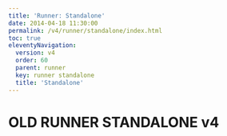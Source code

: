 ```yaml
---
title: 'Runner: Standalone' 
date: 2014-04-18 11:30:00 
permalink: /v4/runner/standalone/index.html
toc: true
eleventyNavigation:
  version: v4
  order: 60 
  parent: runner
  key: runner standalone
  title: 'Standalone'
---
```

# OLD RUNNER STANDALONE v4
